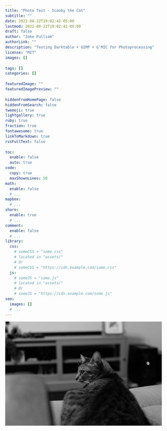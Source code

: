 ```yaml
---
title: "Photo Test - Scooby the Cat"
subtitle: ""
date: 2022-08-22T19:02:42-05:00
lastmod: 2022-08-22T19:02:42-05:00
draft: false
author: "Jake Pulliam"
authorLink: ""
description: "Testing Darktable + GIMP + G'MIC for Photoprocessing"
license: "MIT"
images: []

tags: []
categories: []

featuredImage: ""
featuredImagePreview: ""

hiddenFromHomePage: false
hiddenFromSearch: false
twemoji: true
lightgallery: true
ruby: true
fraction: true
fontawesome: true
linkToMarkdown: true
rssFullText: false

toc:
  enable: false
  auto: true
code:
  copy: true
  maxShownLines: 50
math:
  enable: false
  # ...
mapbox:
  # ...
share:
  enable: true
  # ...
comment:
  enable: false
  # ...
library:
  css:
    # someCSS = "some.css"
    # located in "assets/"
    # Or
    # someCSS = "https://cdn.example.com/some.css"
  js:
    # someJS = "some.js"
    # located in "assets/"
    # Or
    # someJS = "https://cdn.example.com/some.js"
seo:
  images: []
  # ...
---
```


<!--more-->
![Scooby](AST_4882.png "Scooby the Cat - Photo Test")

